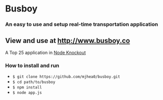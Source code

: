 Busboy
===
### An easy to use and setup real-time transportation application
View and use at http://www.busboy.co
---

A Top 25 application in [Node Knockout](http://nodeknockout.com/)


### How to install and run
- `$ git clone https://github.com/mjhea0/busboy.git`
- `$ cd path/to/busboy`
- `$ npm install`
- `$ node app.js`
